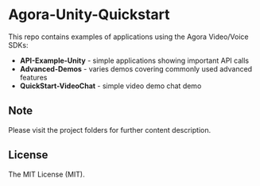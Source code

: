# Agora-Unity-Quickstart

This repo contains examples of applications using the Agora Video/Voice SDKs:

* **API-Example-Unity** - simple applications showing important API calls
* **Advanced-Demos** - varies demos covering commonly used advanced features
* **QuickStart-VideoChat** - simple video demo chat demo


## Note 
Please visit the project folders for further content description.

## License
The MIT License (MIT).
